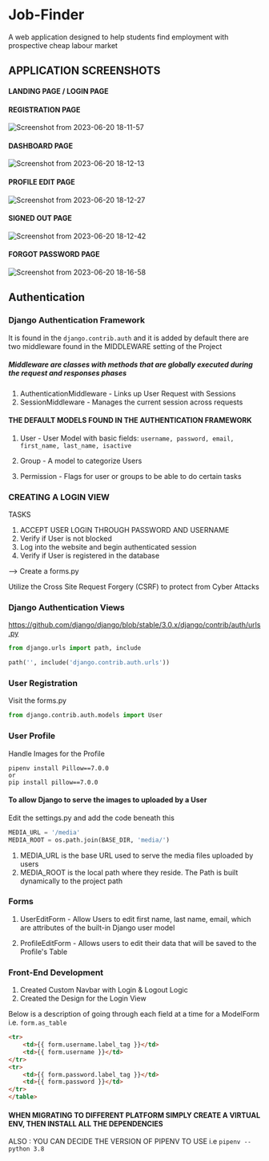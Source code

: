 # Job-Finder
A web application designed to help students find employment with prospective cheap labour market

## APPLICATION SCREENSHOTS
#### LANDING PAGE / LOGIN PAGE

#### REGISTRATION PAGE
![Screenshot from 2023-06-20 18-11-57](https://github.com/Ndhlovu1/job/assets/46927702/ccec5913-b807-4e89-9c74-e6f288dc6d4f)

#### DASHBOARD PAGE
![Screenshot from 2023-06-20 18-12-13](https://github.com/Ndhlovu1/job/assets/46927702/73583959-b434-4c8a-a510-b893f9559a5b)

#### PROFILE EDIT PAGE
![Screenshot from 2023-06-20 18-12-27](https://github.com/Ndhlovu1/job/assets/46927702/662b3ceb-f6f2-4bec-9411-5c23cec5a16c)

#### SIGNED OUT PAGE
![Screenshot from 2023-06-20 18-12-42](https://github.com/Ndhlovu1/job/assets/46927702/31c8ed53-fe99-4195-a215-1dda797d6311)

#### FORGOT PASSWORD PAGE
![Screenshot from 2023-06-20 18-16-58](https://github.com/Ndhlovu1/job/assets/46927702/a016733b-5ab3-48e4-af70-759bd2cd8db2)

## Authentication
### Django Authentication Framework
It is found in the ```django.contrib.auth``` and it is added by default there are two middleware found in the MIDDLEWARE setting of the Project

##### Middleware are classes with methods that are globally executed during the request and responses phases

1. AuthenticationMiddleware - Links up User Request with Sessions
2. SessionMiddleware - Manages the current session across requests

#### THE DEFAULT MODELS FOUND IN THE AUTHENTICATION FRAMEWORK

1. User - User Model with basic fields: 
```username, password, email, first_name, last_name, isactive```

2. Group - A model to categorize Users

3. Permission - Flags for user or groups to be able to do certain tasks

### CREATING A LOGIN VIEW
TASKS
1. ACCEPT USER LOGIN THROUGH PASSWORD AND USERNAME
2. Verify if User is not blocked
3. Log into the website and begin authenticated session
4. Verify if User is registered in the database

--> Create a forms.py

Utilize the Cross Site Request Forgery (CSRF) to protect from Cyber Attacks

### Django Authentication Views
https://github.com/django/django/blob/stable/3.0.x/django/contrib/auth/urls.py

```python
from django.urls import path, include

path('', include('django.contrib.auth.urls'))
```

### User Registration
Visit the forms.py
```python
from django.contrib.auth.models import User
```

### User Profile
Handle Images for the Profile
```shell
pipenv install Pillow==7.0.0
or
pip install pillow==7.0.0
```

#### To allow Django to serve the images to uploaded by a User
Edit the settings.py and add the code beneath this
```python
MEDIA_URL = '/media'
MEDIA_ROOT = os.path.join(BASE_DIR, 'media/')
```
1. MEDIA_URL is the base URL used to serve the media files uploaded by users
2. MEDIA_ROOT is the local path where they reside. The Path is built dynamically to the project path


### Forms
1. UserEditForm - Allow Users to edit first name, last name, email, which are attributes of the built-in Django user model

2. ProfileEditForm - Allows users to edit their data that will be saved to the Profile's Table

### Front-End Development
1. Created Custom Navbar with Login & Logout Logic
2. Created the Design for the Login View

Below is a description of going through each field at a time for a ModelForm i.e. ```form.as_table```
```html
<tr>
    <td>{{ form.username.label_tag }}</td>
    <td>{{ form.username }}</td>
</tr>
<tr>
    <td>{{ form.password.label_tag }}</td>
    <td>{{ form.password }}</td>
</tr>
</table>
```

#### WHEN MIGRATING TO DIFFERENT PLATFORM SIMPLY CREATE A VIRTUAL ENV, THEN INSTALL ALL THE DEPENDENCIES
ALSO : YOU CAN DECIDE THE VERSION OF PIPENV TO USE i.e
```pipenv --python 3.8```







